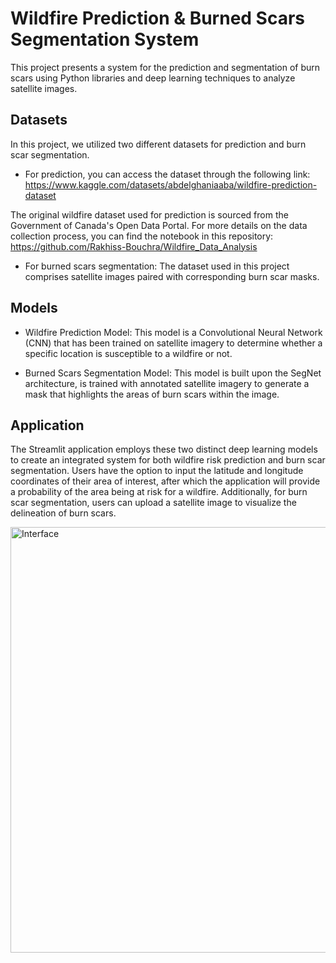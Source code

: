 # Wildfire Prediction & Burned Scars Segmentation System

This project presents a system for the prediction and segmentation of burn scars using Python libraries and deep learning techniques to analyze satellite images.

## Datasets

In this project, we utilized two different datasets for prediction and burn scar segmentation.
- For prediction, you can access the dataset through the following link: https://www.kaggle.com/datasets/abdelghaniaaba/wildfire-prediction-dataset

The original wildfire dataset used for prediction is sourced from the Government of Canada's Open Data Portal. For more details on the data collection process, you can find the notebook in this repository: https://github.com/Rakhiss-Bouchra/Wildfire_Data_Analysis

- For burned scars segmentation:
The dataset used in this project comprises satellite images paired with corresponding burn scar masks.

## Models

- Wildfire Prediction Model: This model is a Convolutional Neural Network (CNN) that has been trained on satellite imagery to determine whether a specific location is susceptible to a wildfire or not.

- Burned Scars Segmentation Model: This model is built upon the SegNet architecture, is trained with annotated satellite imagery to generate a mask that highlights the areas of burn scars within the image.

## Application 

The Streamlit application employs these two distinct deep learning models to create an integrated system for both wildfire risk prediction and burn scar segmentation. 
Users have the option to input the latitude and longitude coordinates of their area of interest, after which the application will provide a probability of the area being at risk for a wildfire. 
Additionally, for burn scar segmentation, users can upload a satellite image to visualize the delineation of burn scars.

<img width="681" alt="Interface" src="https://github.com/Rakhiss-Bouchra/Wildfire-Prediction-burn-scars-segmentation-system/assets/100072520/122d4a40-9571-43ee-a9db-b40fa68fd860">
